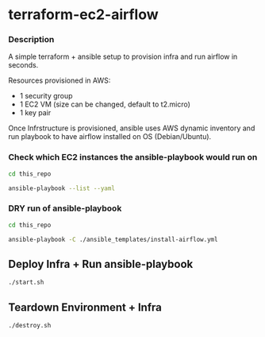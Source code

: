 # terraform-ec2-airflow

### Description

A simple terraform + ansible setup to provision infra and run airflow in seconds.

Resources provisioned in AWS:

- 1 security group
- 1 EC2 VM (size can be changed, default to t2.micro)
- 1 key pair

Once Infrstructure is provisioned, ansible uses AWS dynamic inventory and run playbook to have airflow installed on OS (Debian/Ubuntu).

### Check which EC2 instances the ansible-playbook would run on

```bash
cd this_repo

ansible-playbook --list --yaml
```

### DRY run of ansible-playbook

```bash
cd this_repo

ansible-playbook -C ./ansible_templates/install-airflow.yml
```

## Deploy Infra + Run ansible-playbook

```bash
./start.sh
```

## Teardown Environment + Infra

```bash
./destroy.sh
```
